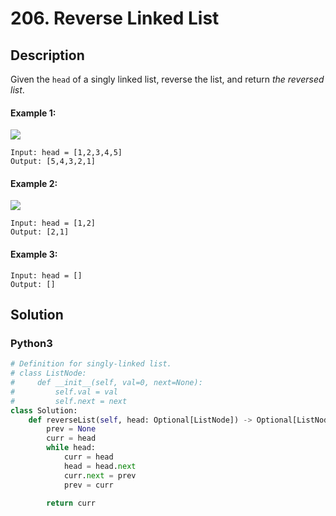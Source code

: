 # 206. Reverse Linked List

## Description
Given the `head` of a singly linked list, reverse the list, and return *the reversed list*.

#### Example 1:
![](https://assets.leetcode.com/uploads/2021/02/19/rev1ex1.jpg)
```
Input: head = [1,2,3,4,5]
Output: [5,4,3,2,1]
```

#### Example 2:
![](https://assets.leetcode.com/uploads/2021/02/19/rev1ex2.jpg)
```
Input: head = [1,2]
Output: [2,1]
```

#### Example 3:
```
Input: head = []
Output: []
```


## Solution

### Python3
```python
# Definition for singly-linked list.
# class ListNode:
#     def __init__(self, val=0, next=None):
#         self.val = val
#         self.next = next
class Solution:
    def reverseList(self, head: Optional[ListNode]) -> Optional[ListNode]:
        prev = None 
        curr = head
        while head:
            curr = head 
            head = head.next
            curr.next = prev
            prev = curr
            
        return curr
```
